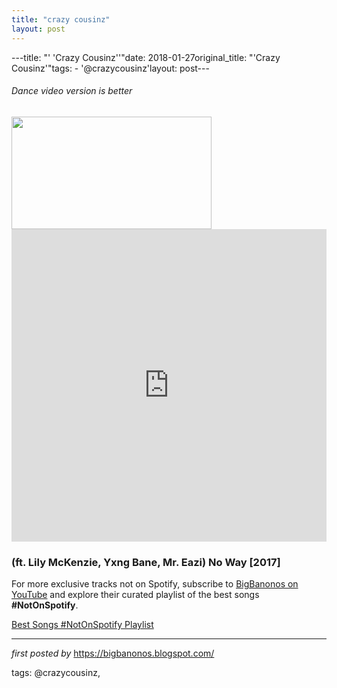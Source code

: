 ```yaml
---
title: "crazy cousinz"
layout: post
---
```

---title: "' 'Crazy Cousinz''"date: 2018-01-27original_title: "'Crazy Cousinz'"tags:  - '@crazycousinz'layout: post---<h6>Dance video version is better</h6><a href="https://i.ytimg.com/vi/B7lSqbD7ZAw/maxresdefault.jpg" imageanchor="1" ><img border="0" src="https://i.ytimg.com/vi/B7lSqbD7ZAw/maxresdefault.jpg" width="320" height="180" data-original-width="800" data-original-height="450" /></a><iframe width="100%" height="500px" src="https://www.youtube.com/embed/videoseries?list=PLtuNtuTatqI1F5xt3-J2xHiTGzVlAmeT2" frameborder="0" allow="autoplay; encrypted-media" allowfullscreen></iframe><h3>(ft. Lily McKenzie, Yxng Bane, Mr. Eazi) No Way [2017]</h3><!--Subscribe and Playlist Links--><div>    <p>For more exclusive tracks not on Spotify, subscribe to <a href="https://www.youtube.com/@BigBanonos" target="_blank">BigBanonos on YouTube</a> and explore their curated playlist of the best songs <strong>#NotOnSpotify</strong>.</p>    <p><a href="https://www.youtube.com/playlist?list=PLtuNtuTatqI0kFahUCbtbfenC_ET5O_tr" target="_blank">Best Songs #NotOnSpotify Playlist<br /></a></p></div><hr /><p><em>first posted by</em> <a href="https://bigbanonos.blogspot.com/" rel="noopener" target="_new">https://bigbanonos.blogspot.com/</a></p><p>tags: @crazycousinz,</p>